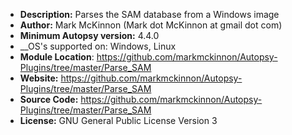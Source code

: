 - __Description:__ Parses the SAM database from a Windows image
- __Author:__ Mark McKinnon (Mark dot McKinnon at gmail dot com)
- __Minimum Autopsy version:__ 4.4.0
- __OS's supported on: Windows, Linux
- __Module Location__: https://github.com/markmckinnon/Autopsy-Plugins/tree/master/Parse_SAM
- __Website:__ https://github.com/markmckinnon/Autopsy-Plugins/tree/master/Parse_SAM
- __Source Code:__ https://github.com/markmckinnon/Autopsy-Plugins/tree/master/Parse_SAM
- __License:__ GNU General Public License Version 3